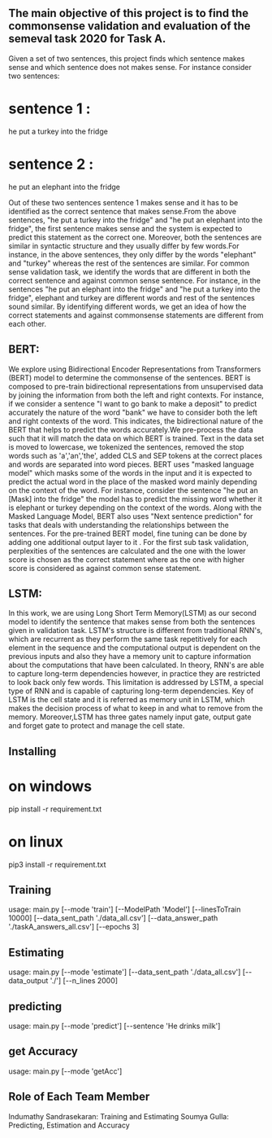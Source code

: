 ## The main objective of this project is to find the commonsense validation and evaluation of the semeval task 2020 for Task A.
Given a set of two sentences, this project finds which sentence makes sense and which sentence does not makes sense.
For instance consider two sentences:
# sentence 1 : 
he put a turkey into the fridge 
# sentence 2 : 
he put an elephant into the fridge

Out of these two sentences sentence 1 makes sense and it has to be identified as the correct sentence that makes sense.From the above sentences, "he put a turkey into the fridge" and "he put an elephant into the fridge", the first sentence makes sense and the system is expected to predict this statement as the correct one. Moreover, both the sentences are similar in syntactic structure and they usually differ by few words.For instance, in the above sentences, they only differ by the words "elephant" and "turkey" whereas the rest of the sentences are similar. For common sense validation task, we identify the words that are different in both the correct sentence and against common sense sentence. For instance, in the sentences "he put an elephant into the fridge" and "he put a turkey into the fridge", elephant and turkey are different words and rest of the sentences sound similar. By identifying different words, we get an idea of how the correct statements and against commonsense statements are different from each other.

## BERT:

We explore using Bidirectional Encoder Representations from Transformers (BERT) model to determine the commonsense of the sentences.  BERT is composed to pre-train bidirectional representations from unsupervised data by joining the information from both the left and right contexts. For instance, if we consider a sentence "I want to go bank to make a deposit" to predict accurately the nature of the word "bank" we have to consider both the left and right contexts of the word. This indicates, the bidirectional nature of the BERT that helps to predict the words accurately.We pre-process the data such that it will match the data on which BERT is trained. Text in the data set is moved to lowercase, we tokenized the sentences, removed the stop words such as 'a','an','the', added CLS and SEP tokens at the correct places and words are separated into word pieces. BERT uses "masked language model" which masks some of the words in the input and it is expected to predict the actual word in the place of the masked word mainly depending on the context of the word. For instance, consider the sentence "he put an [Mask] into the fridge"  the model has to predict the missing word whether it is elephant or turkey depending on the context of the words. Along with the Masked Language Model, BERT also uses "Next sentence prediction" for tasks that deals with understanding the relationships between the sentences.  For the pre-trained BERT model, fine tuning can be done by adding one additional output layer to it . For the first sub task validation, perplexities of the sentences are calculated and the one with the lower score is chosen as the correct statement where as the one with higher score is considered as against common sense statement.


## LSTM:

In this work, we are using Long Short Term Memory(LSTM) as our second model to identify the sentence that makes sense from both the sentences given in validation task. LSTM's structure is different from traditional RNN's, which are recurrent as they perform the same task repetitively for each element in the sequence and the computational output is dependent on the previous inputs and also they have a memory unit to capture information about the computations that have been calculated. In theory, RNN's are able to capture long-term dependencies however, in practice they are restricted to look back only few words. This limitation is addressed by LSTM, a special type of RNN and is capable of capturing long-term dependencies. Key of LSTM is the cell state and it is referred as memory unit in LSTM, which makes the decision process of what to keep in and what to remove from the memory. Moreover,LSTM has three gates namely input gate, output gate and forget gate to protect and manage the cell state. 

## Installing
# on windows
pip install -r requirement.txt
# on linux
pip3 install -r requirement.txt


## Training


usage: main.py    [--mode 'train']
                  [--ModelPath 'Model']
                  [--linesToTrain 10000]
                  [--data_sent_path './data_all.csv']
                  [--data_answer_path './taskA_answers_all.csv']
                  [--epochs 3]
                  
## Estimating



usage: main.py    [--mode 'estimate']
                  [--data_sent_path './data_all.csv']
                  [--data_output './']
                  [--n_lines 2000]
                  

## predicting



usage: main.py    [--mode 'predict']
                  [--sentence 'He drinks milk']
                  

## get Accuracy


usage: main.py    [--mode 'getAcc']

## Role of Each Team Member
Indumathy Sandrasekaran: Training and Estimating
Soumya Gulla: Predicting, Estimation and Accuracy

